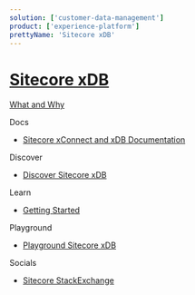 ```yaml
---
solution: ['customer-data-management']
product: ['experience-platform']
prettyName: 'Sitecore xDB'
---
```


# [Sitecore xDB]()

[What and Why]()

Docs

- [Sitecore xConnect and xDB Documentation](https://doc.sitecore.com/en/developers/101/sitecore-experience-platform/xconnect-and-the-xdb.html)

Discover

- [Discover Sitecore xDB]()

Learn

- [Getting Started]()

Playground

- [Playground Sitecore xDB]()

Socials

- [Sitecore StackExchange](https://sitecore.stackexchange.com/questions/tagged/xdb)
